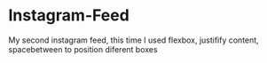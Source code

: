 # Instagram-Feed
My second instagram feed, this time I used flexbox, justifify content, spacebetween to position diferent boxes
